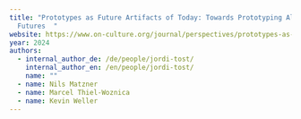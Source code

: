 ```yaml
---
title: "Prototypes as Future Artifacts of Today: Towards Prototyping Alternative
  Futures  "
website: https://www.on-culture.org/journal/perspectives/prototypes-as-future-artifacts/
year: 2024
authors:
  - internal_author_de: /de/people/jordi-tost/
    internal_author_en: /en/people/jordi-tost/
    name: ""
  - name: Nils Matzner
  - name: Marcel Thiel-Woznica
  - name: Kevin Weller
---
```

